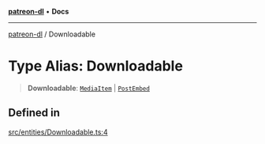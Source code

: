 [**patreon-dl**](../README.md) • **Docs**

***

[patreon-dl](../README.md) / Downloadable

# Type Alias: Downloadable

> **Downloadable**: [`MediaItem`](MediaItem.md) \| [`PostEmbed`](../interfaces/PostEmbed.md)

## Defined in

[src/entities/Downloadable.ts:4](https://github.com/patrickkfkan/patreon-dl/blob/7168e7165dfd3021aec234ee0e8458b1a8040c70/src/entities/Downloadable.ts#L4)
